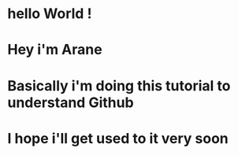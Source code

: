 # hello World !

# Hey i'm Arane

# Basically i'm doing this tutorial to understand Github

# I hope i'll get used to it very soon 
